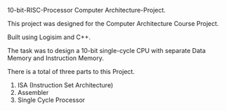 10-bit-RISC-Processor Computer Architecture-Project.

This project was designed for the Computer Architecture Course Project.

Built using Logisim and C++.

The task was to design a 10-bit single-cycle CPU with separate Data Memory and Instruction Memory.

There is a total of three parts to this Project.

1. ISA (Instruction Set Architecture)
2. Assembler
3. Single Cycle Processor
